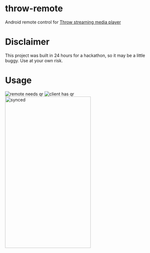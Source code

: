 # throw-remote
Android remote control for [Throw streaming media player](https://github.com/Magics-Group/throw-client)

# Disclaimer
This project was built in 24 hours for a hackathon, so it may be a little buggy. Use at your own risk. 

# Usage
<img alt="remote needs qr" src="http://i.imgur.com/M0fVPNT.png"/>
<img alt="client has qr" src="http://i.imgur.com/sW8FNlC.png"/>
<img alt="synced" src="http://i.imgur.com/uPKhxLk.png" width="280" height="495"/>


